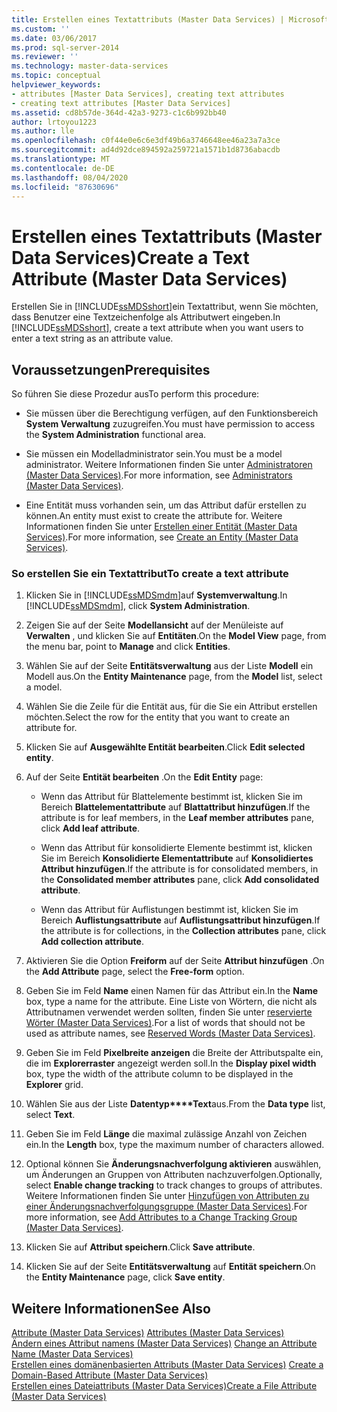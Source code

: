 ```yaml
---
title: Erstellen eines Textattributs (Master Data Services) | Microsoft-Dokumentation
ms.custom: ''
ms.date: 03/06/2017
ms.prod: sql-server-2014
ms.reviewer: ''
ms.technology: master-data-services
ms.topic: conceptual
helpviewer_keywords:
- attributes [Master Data Services], creating text attributes
- creating text attributes [Master Data Services]
ms.assetid: cd8b57de-364d-42a3-9273-c1c6b992bb40
author: lrtoyou1223
ms.author: lle
ms.openlocfilehash: c0f44e0e6c6e3df49b6a3746648ee46a23a7a3ce
ms.sourcegitcommit: ad4d92dce894592a259721a1571b1d8736abacdb
ms.translationtype: MT
ms.contentlocale: de-DE
ms.lasthandoff: 08/04/2020
ms.locfileid: "87630696"
---
```

# <a name="create-a-text-attribute-master-data-services"></a><span data-ttu-id="2d7be-102">Erstellen eines Textattributs (Master Data Services)</span><span class="sxs-lookup"><span data-stu-id="2d7be-102">Create a Text Attribute (Master Data Services)</span></span>
  <span data-ttu-id="2d7be-103">Erstellen Sie in [!INCLUDE[ssMDSshort](../includes/ssmdsshort-md.md)]ein Textattribut, wenn Sie möchten, dass Benutzer eine Textzeichenfolge als Attributwert eingeben.</span><span class="sxs-lookup"><span data-stu-id="2d7be-103">In [!INCLUDE[ssMDSshort](../includes/ssmdsshort-md.md)], create a text attribute when you want users to enter a text string as an attribute value.</span></span>  
  
## <a name="prerequisites"></a><span data-ttu-id="2d7be-104">Voraussetzungen</span><span class="sxs-lookup"><span data-stu-id="2d7be-104">Prerequisites</span></span>  
 <span data-ttu-id="2d7be-105">So führen Sie diese Prozedur aus</span><span class="sxs-lookup"><span data-stu-id="2d7be-105">To perform this procedure:</span></span>  
  
-   <span data-ttu-id="2d7be-106">Sie müssen über die Berechtigung verfügen, auf den Funktionsbereich **System Verwaltung** zuzugreifen.</span><span class="sxs-lookup"><span data-stu-id="2d7be-106">You must have permission to access the **System Administration** functional area.</span></span>  
  
-   <span data-ttu-id="2d7be-107">Sie müssen ein Modelladministrator sein.</span><span class="sxs-lookup"><span data-stu-id="2d7be-107">You must be a model administrator.</span></span> <span data-ttu-id="2d7be-108">Weitere Informationen finden Sie unter [Administratoren &#40;Master Data Services&#41;](administrators-master-data-services.md).</span><span class="sxs-lookup"><span data-stu-id="2d7be-108">For more information, see [Administrators &#40;Master Data Services&#41;](administrators-master-data-services.md).</span></span>  
  
-   <span data-ttu-id="2d7be-109">Eine Entität muss vorhanden sein, um das Attribut dafür erstellen zu können.</span><span class="sxs-lookup"><span data-stu-id="2d7be-109">An entity must exist to create the attribute for.</span></span> <span data-ttu-id="2d7be-110">Weitere Informationen finden Sie unter [Erstellen einer Entität &#40;Master Data Services&#41;](../../2014/master-data-services/create-an-entity-master-data-services.md).</span><span class="sxs-lookup"><span data-stu-id="2d7be-110">For more information, see [Create an Entity &#40;Master Data Services&#41;](../../2014/master-data-services/create-an-entity-master-data-services.md).</span></span>  
  
### <a name="to-create-a-text-attribute"></a><span data-ttu-id="2d7be-111">So erstellen Sie ein Textattribut</span><span class="sxs-lookup"><span data-stu-id="2d7be-111">To create a text attribute</span></span>  
  
1.  <span data-ttu-id="2d7be-112">Klicken Sie in [!INCLUDE[ssMDSmdm](../includes/ssmdsmdm-md.md)]auf **Systemverwaltung**.</span><span class="sxs-lookup"><span data-stu-id="2d7be-112">In [!INCLUDE[ssMDSmdm](../includes/ssmdsmdm-md.md)], click **System Administration**.</span></span>  
  
2.  <span data-ttu-id="2d7be-113">Zeigen Sie auf der Seite **Modellansicht** auf der Menüleiste auf **Verwalten** , und klicken Sie auf **Entitäten**.</span><span class="sxs-lookup"><span data-stu-id="2d7be-113">On the **Model View** page, from the menu bar, point to **Manage** and click **Entities**.</span></span>  
  
3.  <span data-ttu-id="2d7be-114">Wählen Sie auf der Seite **Entitätsverwaltung** aus der Liste **Modell** ein Modell aus.</span><span class="sxs-lookup"><span data-stu-id="2d7be-114">On the **Entity Maintenance** page, from the **Model** list, select a model.</span></span>  
  
4.  <span data-ttu-id="2d7be-115">Wählen Sie die Zeile für die Entität aus, für die Sie ein Attribut erstellen möchten.</span><span class="sxs-lookup"><span data-stu-id="2d7be-115">Select the row for the entity that you want to create an attribute for.</span></span>  
  
5.  <span data-ttu-id="2d7be-116">Klicken Sie auf **Ausgewählte Entität bearbeiten**.</span><span class="sxs-lookup"><span data-stu-id="2d7be-116">Click **Edit selected entity**.</span></span>  
  
6.  <span data-ttu-id="2d7be-117">Auf der Seite **Entität bearbeiten** .</span><span class="sxs-lookup"><span data-stu-id="2d7be-117">On the **Edit Entity** page:</span></span>  
  
    -   <span data-ttu-id="2d7be-118">Wenn das Attribut für Blattelemente bestimmt ist, klicken Sie im Bereich **Blattelementattribute** auf **Blattattribut hinzufügen**.</span><span class="sxs-lookup"><span data-stu-id="2d7be-118">If the attribute is for leaf members, in the **Leaf member attributes** pane, click **Add leaf attribute**.</span></span>  
  
    -   <span data-ttu-id="2d7be-119">Wenn das Attribut für konsolidierte Elemente bestimmt ist, klicken Sie im Bereich **Konsolidierte Elementattribute** auf **Konsolidiertes Attribut hinzufügen**.</span><span class="sxs-lookup"><span data-stu-id="2d7be-119">If the attribute is for consolidated members, in the **Consolidated member attributes** pane, click **Add consolidated attribute**.</span></span>  
  
    -   <span data-ttu-id="2d7be-120">Wenn das Attribut für Auflistungen bestimmt ist, klicken Sie im Bereich **Auflistungsattribute** auf **Auflistungsattribut hinzufügen**.</span><span class="sxs-lookup"><span data-stu-id="2d7be-120">If the attribute is for collections, in the **Collection attributes** pane, click **Add collection attribute**.</span></span>  
  
7.  <span data-ttu-id="2d7be-121">Aktivieren Sie die Option **Freiform** auf der Seite **Attribut hinzufügen** .</span><span class="sxs-lookup"><span data-stu-id="2d7be-121">On the **Add Attribute** page, select the **Free-form** option.</span></span>  
  
8.  <span data-ttu-id="2d7be-122">Geben Sie im Feld **Name** einen Namen für das Attribut ein.</span><span class="sxs-lookup"><span data-stu-id="2d7be-122">In the **Name** box, type a name for the attribute.</span></span> <span data-ttu-id="2d7be-123">Eine Liste von Wörtern, die nicht als Attributnamen verwendet werden sollten, finden Sie unter [reservierte Wörter &#40;Master Data Services&#41;](../../2014/master-data-services/reserved-words-master-data-services.md).</span><span class="sxs-lookup"><span data-stu-id="2d7be-123">For a list of words that should not be used as attribute names, see [Reserved Words &#40;Master Data Services&#41;](../../2014/master-data-services/reserved-words-master-data-services.md).</span></span>  
  
9. <span data-ttu-id="2d7be-124">Geben Sie im Feld **Pixelbreite anzeigen** die Breite der Attributspalte ein, die im **Explorerraster** angezeigt werden soll.</span><span class="sxs-lookup"><span data-stu-id="2d7be-124">In the **Display pixel width** box, type the width of the attribute column to be displayed in the **Explorer** grid.</span></span>  
  
10. <span data-ttu-id="2d7be-125">Wählen Sie aus der Liste **Datentyp\*\*\*\*Text**aus.</span><span class="sxs-lookup"><span data-stu-id="2d7be-125">From the **Data type** list, select **Text**.</span></span>  
  
11. <span data-ttu-id="2d7be-126">Geben Sie im Feld **Länge** die maximal zulässige Anzahl von Zeichen ein.</span><span class="sxs-lookup"><span data-stu-id="2d7be-126">In the **Length** box, type the maximum number of characters allowed.</span></span>  
  
12. <span data-ttu-id="2d7be-127">Optional können Sie **Änderungsnachverfolgung aktivieren** auswählen, um Änderungen an Gruppen von Attributen nachzuverfolgen.</span><span class="sxs-lookup"><span data-stu-id="2d7be-127">Optionally, select **Enable change tracking** to track changes to groups of attributes.</span></span> <span data-ttu-id="2d7be-128">Weitere Informationen finden Sie unter [Hinzufügen von Attributen zu einer Änderungsnachverfolgungsgruppe &#40;Master Data Services&#41;](../../2014/master-data-services/add-attributes-to-a-change-tracking-group-master-data-services.md).</span><span class="sxs-lookup"><span data-stu-id="2d7be-128">For more information, see [Add Attributes to a Change Tracking Group &#40;Master Data Services&#41;](../../2014/master-data-services/add-attributes-to-a-change-tracking-group-master-data-services.md).</span></span>  
  
13. <span data-ttu-id="2d7be-129">Klicken Sie auf **Attribut speichern**.</span><span class="sxs-lookup"><span data-stu-id="2d7be-129">Click **Save attribute**.</span></span>  
  
14. <span data-ttu-id="2d7be-130">Klicken Sie auf der Seite **Entitätsverwaltung** auf **Entität speichern**.</span><span class="sxs-lookup"><span data-stu-id="2d7be-130">On the **Entity Maintenance** page, click **Save entity**.</span></span>  
  
## <a name="see-also"></a><span data-ttu-id="2d7be-131">Weitere Informationen</span><span class="sxs-lookup"><span data-stu-id="2d7be-131">See Also</span></span>  
 <span data-ttu-id="2d7be-132">[Attribute &#40;Master Data Services&#41;](../../2014/master-data-services/attributes-master-data-services.md) </span><span class="sxs-lookup"><span data-stu-id="2d7be-132">[Attributes &#40;Master Data Services&#41;](../../2014/master-data-services/attributes-master-data-services.md) </span></span>  
 <span data-ttu-id="2d7be-133">[Ändern eines Attribut namens &#40;Master Data Services&#41;](change-an-attribute-name-and-data-type-master-data-services.md) </span><span class="sxs-lookup"><span data-stu-id="2d7be-133">[Change an Attribute Name &#40;Master Data Services&#41;](change-an-attribute-name-and-data-type-master-data-services.md) </span></span>  
 <span data-ttu-id="2d7be-134">[Erstellen eines domänenbasierten Attributs &#40;Master Data Services&#41;](../../2014/master-data-services/create-a-domain-based-attribute-master-data-services.md) </span><span class="sxs-lookup"><span data-stu-id="2d7be-134">[Create a Domain-Based Attribute &#40;Master Data Services&#41;](../../2014/master-data-services/create-a-domain-based-attribute-master-data-services.md) </span></span>  
 [<span data-ttu-id="2d7be-135">Erstellen eines Dateiattributs &#40;Master Data Services&#41;</span><span class="sxs-lookup"><span data-stu-id="2d7be-135">Create a File Attribute &#40;Master Data Services&#41;</span></span>](../../2014/master-data-services/create-a-file-attribute-master-data-services.md)  
  
  
